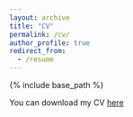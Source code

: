 ```yaml
---
layout: archive
title: "CV"
permalink: /cv/
author_profile: true
redirect_from:
  - /resume
---
```


{% include base_path %}

You can download my CV [here](https://www.dropbox.com/s/qx054cgdv99412f/Alam_MdMoshiUl_CV.pdf?dl=0)
